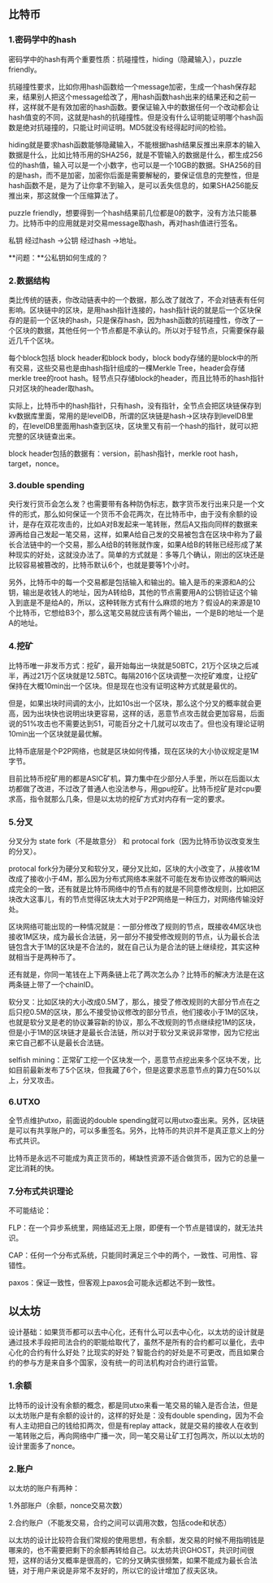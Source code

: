 ## 比特币

### 1.密码学中的hash

密码学中的hash有两个重要性质：抗碰撞性，hiding（隐藏输入），puzzle friendly。

抗碰撞性要求，比如你用hash函数给一个message加密，生成一个hash保存起来，结果别人把这个message给改了，用hash函数hash出来的结果还和之前一样，这样就不是有效加密的hash函数。要保证输入中的数据任何一个改动都会让hash值变的不同，这就是hash的抗碰撞性。但是没有什么证明能证明哪个hash函数是绝对抗碰撞的，只能让时间证明。MD5就没有经得起时间的检验。

hiding就是要求hash函数能够隐藏输入，不能根据hash结果反推出来原本的输入数据是什么，比如比特币用的SHA256，就是不管输入的数据是什么，都生成256位的hash值，输入可以是一个小数字，也可以是一个10GB的数据。SHA256的目的是hash，而不是加密，加密你后面是需要解秘的，要保证信息的完整性，但是hash函数不是，是为了让你拿不到输入，是可以丢失信息的，如果SHA256能反推出来，那这就像一个压缩算法了。

puzzle friendly，想要得到一个hash结果前几位都是0的数字，没有方法只能暴力。比特币中的应用就是对交易message取hash，再对hash值进行签名。

私钥 经过hash ->公钥 经过hash ->地址。

**问题：**公私钥如何生成的？

### 2.数据结构

类比传统的链表，你改动链表中的一个数据，那么改了就改了，不会对链表有任何影响。区块链中的区块，是用hash指针连接的，hash指针说的就是后一个区块保存的是前一个区块的hash，只是保存hash，因为hash函数的抗碰撞性，你改了一个区块的数据，其他任何一个节点都是不承认的。所以对于轻节点，只需要保存最近几千个区块。

每个block包括 block header和block body，block body存储的是block中的所有交易，这些交易也是由hash指针组成的一棵Merkle Tree，header会存储merkle tree的root hash。轻节点只存储block的header，而且比特币的hash指针只对区块的header取hash。

实际上，比特币中的hash指针，只有hash，没有指针，全节点会把区块链保存到kv数据库里面，常用的是levelDB，所谓的区块链是hash->区块存到levelDB里的，在levelDB里面用hash查到区块，区块里又有前一个hash的指针，就可以把完整的区块链查出来。

block header包括的数据有：version，前hash指针，merkle root hash，target，nonce。

### 3.double spending

央行发行货币会怎么发？也需要带有各种防伪标志，数字货币发行出来只是一个文件的形式，那么如何保证一个货币不会花两次，在比特币中，由于没有余额的设计，是存在双花攻击的，比如A对B发起来一笔转账，然后A又指向同样的数据来源再给自己发起一笔交易，这样，如果A给自己发的交易被包含在区块中称为了最长合法链中的一个交易，那么A给B的转账就作废，如果A给B的转账已经形成了某种现实的好处，这就没办法了。简单的方式就是：多等几个确认，刚出的区块还是比较容易被篡改的，比特币默认6个，也就是要等1个小时。

另外，比特币中的每一个交易都是包括输入和输出的。输入是币的来源和A的公钥，输出是收钱人的地址，因为A转给B，其他的节点需要用A的公钥验证这个输入到底是不是给A的，所以，这种转账方式有什么麻烦的地方？假设A的来源是10个比特币，它想给B3个，那么这笔交易就应该有两个输出，一个是B的地址一个是A的地址。

### 4.挖矿

比特币唯一非发币方式：挖矿，最开始每出一块就是50BTC，21万个区块之后减半，再过21万个区块就是12.5BTC。每隔2016个区块调整一次挖矿难度，让挖矿保持在大概10min出一个区块。但是现在也没有证明这种方式就是最优的。

但是，如果出块时间调的太小，比如10s出一个区块，那么这个分叉的概率就会更高，因为出块快也说明出块更容易，这样的话，恶意节点攻击就会更加容易，后面说的51%攻击也不需要达到51，可能百分之十几就可以攻击了。但也没有理论证明10min出一个区块就是最优解。

比特币底层是个P2P网络，也就是区块如何传播，现在区块的大小协议规定是1M字节。

目前比特币挖矿用的都是ASIC矿机，算力集中在少部分人手里，所以在后面以太坊都做了改进，不过改了普通人也没法参与，用gpu挖矿。比特币挖矿是对cpu要求高，指令就那么几条，但是以太坊的挖矿方式对内存有一定的要求。

### 5.分叉

分叉分为 state fork（不是故意分）  和 protocal fork（因为比特币协议改变发生的分叉）。

 protocal fork分为硬分叉和软分叉，硬分叉比如，区块的大小改变了，从接收1M改成了接收小于4M，那么因为分布式网络本来就不可能在发布协议修改的瞬间达成完全的一致，还有就是比特币网络中的节点有的就是不同意修改规则，比如把区块改大这事儿，有的节点觉得区块太大对于P2P网络是一种压力，对网络传输没好处。

区块网络可能出现的一种情况就是：一部分修改了规则的节点，既接收4M区块也接收1M区块，成为最长合法链，另一部分不接受修改规则的节点，认为最长合法链包含大于1M的区块是不合法的，就在自己认为是合法的链上继续挖，其实这种就相当于是两种币了。

还有就是，你同一笔钱在上下两条链上花了两次怎么办？比特币的解决方法是在这两条链上带了一个chainID。

软分叉：比如区块的大小改成0.5M了，那么，接受了修改规则的大部分节点在之后只挖0.5M的区块，那么不接受协议修改的部分节点，他们接收小于1M的区块，也就是软分叉是老的协议兼容新的协议，那么不改规则的节点继续挖1M的区块，但是小于1M的区块链才是最长合法链，所以对于软分叉来说非常惨，因为它挖出来它自己都不认是最长合法链。

selfish mining：正常矿工挖一个区块发一个，恶意节点挖出来多个区块不发，比如目前最新发布了5个区块，但我藏了6个，但是这要求恶意节点的算力在50%以上，分叉攻击。

### 6.UTXO

全节点维护utxo，前面说的double spending就可以用utxo查出来。另外，区块链是可以有共享账户的，可以多重签名。另外，比特币的共识并不是真正意义上的分布式共识。

比特币是永远不可能成为真正货币的，稀缺性资源不适合做货币，因为它的总量一定比消耗的快。

### 7.分布式共识理论

不可能结论：

FLP：在一个异步系统里，网络延迟无上限，即便有一个节点是错误的，就无法共识。

CAP：任何一个分布式系统，只能同时满足三个中的两个，一致性、可用性、容错性。

paxos：保证一致性，但客观上paxos会可能永远都达不到一致性。



## 以太坊

设计基础：如果货币都可以去中心化，还有什么可以去中心化，以太坊的设计就是通过技术手段把司法合约的职能给取代了，虽然不是所有的合约都可以量化，去中心化的合约有什么好处？比现实的好处？智能合约的好处是不可更改，而且如果合约的参与方是来自多个国家，没有统一的司法机构对合约进行监管。

### 1.余额

比特币的设计没有余额的概念，都是同utxo来看一笔交易的输入是否合法，但是以太坊账户是有余额的设计的，这样的好处是：没有double spending，因为不会有人主动把自己的钱给扣两次，但是有replay attack，就是交易的接收人在收到一笔转账之后，再向网络中广播一次，同一笔交易让矿工打包两次，所以以太坊的设计里面多了nonce。

### 2.账户

以太坊的账户有两种：

1.外部账户（余额，nonce交易次数）

2.合约账户（不能发交易，合约之间可以调用次数，包括code和状态）

以太坊的设计比较符合我们常规的使用思想，有余额，发交易的时候不用指明钱是哪来的，也不需要把剩下的余额再转给自己。以太坊共识GHOST，共识时间很短，这样的话分叉概率是很高的，它的分叉确实很频繁，如果不能成为最长合法链，对于用户来说是非常不友好的，所以它的设计增加了叔夫区块。







